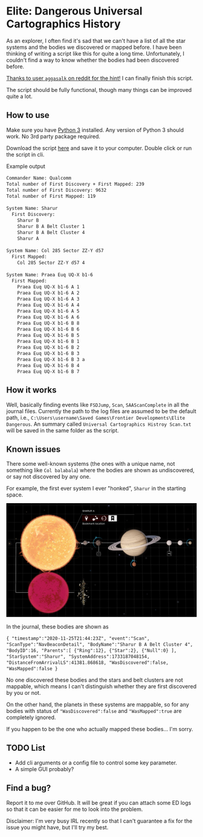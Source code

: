# Elite: Dangerous Universal Cartographics History

As an explorer, I often find it's sad that we can't have a list of all the
star systems and the bodies we discovered or mapped before. I have been
thinking of writing a script like this for quite a long time. Unfortunately, I
couldn't find a way to know whether the bodies had been discovered before.

[Thanks to user `aggasalk` on reddit for the hint!](https://www.reddit.com/r/EliteDangerous/comments/mq50zf/daily_qa_ask_and_answer_any_questions_you_have/guf3tkt?utm_source=share&utm_medium=web2x&context=3)
I can finally finish this script.

The script should be fully functional, though many things can be improved quite
a lot.

## How to use

Make sure you have [Python 3](https://www.python.org/downloads/) installed. Any
version of Python 3 should work. No 3rd party package required.

Download the script [here](https://raw.githubusercontent.com/tautomer/UniversalCartographicsHistory/master/uchistory/uchistory.py)
and save it to your computer. Double click or run the script in cli.

Example output

```text
Commander Name: Qualcomm
Total number of First Discovery + First Mapped: 239
Total number of First Discovery: 9632
Total number of First Mapped: 119

System Name: Sharur
  First Discovery:
    Sharur B
    Sharur B A Belt Cluster 1
    Sharur B A Belt Cluster 4
    Sharur A

System Name: Col 285 Sector ZZ-Y d57
  First Mapped:
    Col 285 Sector ZZ-Y d57 4

System Name: Praea Euq UQ-X b1-6
  First Mapped:
    Praea Euq UQ-X b1-6 A 1
    Praea Euq UQ-X b1-6 A 2
    Praea Euq UQ-X b1-6 A 3
    Praea Euq UQ-X b1-6 A 4
    Praea Euq UQ-X b1-6 A 5
    Praea Euq UQ-X b1-6 A 6
    Praea Euq UQ-X b1-6 B 8
    Praea Euq UQ-X b1-6 B 6
    Praea Euq UQ-X b1-6 B 5
    Praea Euq UQ-X b1-6 B 1
    Praea Euq UQ-X b1-6 B 2
    Praea Euq UQ-X b1-6 B 3
    Praea Euq UQ-X b1-6 B 3 a
    Praea Euq UQ-X b1-6 B 4
    Praea Euq UQ-X b1-6 B 7
```

## How it works

Well, basically finding events like `FSDJump`, `Scan`, `SAAScanComplete` in all
the journal files. Currently the path to the log files are assumed to be the
default path, i.e., `C:\Users\username\Saved Games\Frontier Developments\Elite Dangerous`.
An summary called `Universal Cartographics Histroy Scan.txt` will be saved in
the same folder as the script.

## Known issues

There some well-known systems (the ones with a unique name, not something like
`Col balabala`) where the bodies are shown as undiscovered, or say not
discovered by any one.

For example, the first ever system I ever "honked", `Sharur` in the starting
space.

![Sharur](assets/Sharur.jpg)

In the journal, these bodies are shown as

```text
{ "timestamp":"2020-11-25T21:44:23Z", "event":"Scan", "ScanType":"NavBeaconDetail", "BodyName":"Sharur B A Belt Cluster 4", "BodyID":16, "Parents":[ {"Ring":12}, {"Star":2}, {"Null":0} ], "StarSystem":"Sharur", "SystemAddress":1733187048154, "DistanceFromArrivalLS":41381.868618, "WasDiscovered":false, "WasMapped":false }
```

No one discovered these bodies and the stars and belt clusters are not mappable,
which means I can't distinguish whether they are first discovered by you or not.

On the other hand, the planets in these systems are mappable, so for any bodies
with status of `"WasDiscovered":false` and `"WasMapped":true` are completely
ignored.

If you happen to be the one who actually mapped these bodies... I'm sorry.

## TODO List

* Add cli arguments or a config file to control some key parameter.
* A simple GUI probably?
 
## Find a bug?

Report it to me over GitHub. It will be great if you can attach some ED logs so
that it can be easier for me to look into the problem.

Disclaimer: I'm very busy IRL recently so that I can't guarantee a fix for the
issue you might have, but I'll try my best.
